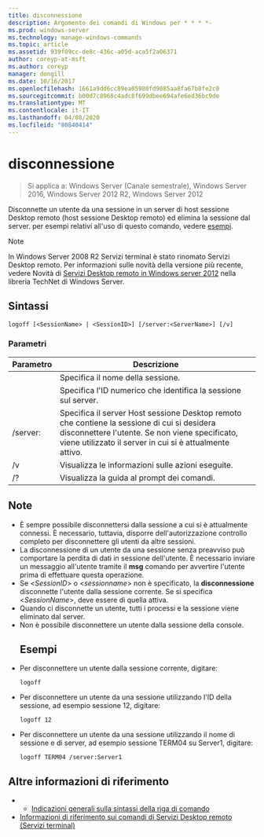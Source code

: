 ```yaml
---
title: disconnessione
description: Argomento dei comandi di Windows per * * * *-
ms.prod: windows-server
ms.technology: manage-windows-commands
ms.topic: article
ms.assetid: 939f09cc-de8c-436c-a05d-aca5f2a06371
author: coreyp-at-msft
ms.author: coreyp
manager: dongill
ms.date: 10/16/2017
ms.openlocfilehash: 1661a9dd6cc89ea05980fd9085aa8fa67b8fe2c0
ms.sourcegitcommit: b00d7c8968c4adc8f699dbee694afe6ed36bc9de
ms.translationtype: MT
ms.contentlocale: it-IT
ms.lasthandoff: 04/08/2020
ms.locfileid: "80840414"
---
```

# <a name="logoff"></a>disconnessione

>Si applica a: Windows Server (Canale semestrale), Windows Server 2016, Windows Server 2012 R2, Windows Server 2012

Disconnette un utente da una sessione in un server di host sessione Desktop remoto (host sessione Desktop remoto) ed elimina la sessione dal server.
per esempi relativi all'uso di questo comando, vedere [esempi](#BKMK_examples).

> [!NOTE]
> In Windows Server 2008 R2 Servizi terminal è stato rinomato Servizi Desktop remoto. Per informazioni sulle novità della versione più recente, vedere Novità di [Servizi Desktop remoto in Windows server 2012](https://technet.microsoft.com/library/hh831527) nella libreria TechNet di Windows Server.

## <a name="syntax"></a>Sintassi
```
logoff [<SessionName> | <SessionID>] [/server:<ServerName>] [/v]
```
### <a name="parameters"></a>Parametri

|      Parametro       |                                                                             Descrizione                                                                              |
|----------------------|----------------------------------------------------------------------------------------------------------------------------------------------------------------------|
|    <SessionName>     |                                                                  Specifica il nome della sessione.                                                                  |
|     <SessionID>      |                                                 Specifica l'ID numerico che identifica la sessione sul server.                                                 |
| /server:<ServerName> | Specifica il server Host sessione Desktop remoto che contiene la sessione di cui si desidera disconnettere l'utente. Se non viene specificato, viene utilizzato il server in cui si è attualmente attivo. |
|          /v          |                                                       Visualizza le informazioni sulle azioni eseguite.                                                        |
|          /?          |                                                                 Visualizza la guida al prompt dei comandi.                                                                 |

## <a name="remarks"></a>Note
- È sempre possibile disconnettersi dalla sessione a cui si è attualmente connessi. È necessario, tuttavia, disporre dell'autorizzazione controllo completo per disconnettere gli utenti da altre sessioni.
- La disconnessione di un utente da una sessione senza preavviso può comportare la perdita di dati in sessione dell'utente. È necessario inviare un messaggio all'utente tramite il **msg** comando per avvertire l'utente prima di effettuare questa operazione.
- Se <*SessionID*> o <*sessionname*> non è specificato, la **disconnessione** disconnette l'utente dalla sessione corrente. Se si specifica <*SessionName*>, deve essere di quella attiva.
- Quando ci disconnette un utente, tutti i processi e la sessione viene eliminato dal server.
- Non è possibile disconnettere un utente dalla sessione della console.
  ## <a name="examples"></a><a name=BKMK_examples></a>Esempi
- Per disconnettere un utente dalla sessione corrente, digitare:
  ```
  logoff
  ```
- Per disconnettere un utente da una sessione utilizzando l'ID della sessione, ad esempio sessione 12, digitare:
  ```
  logoff 12
  ```
- Per disconnettere un utente da una sessione utilizzando il nome di sessione e di server, ad esempio sessione TERM04 su Server1, digitare:
  ```
  logoff TERM04 /server:Server1
  ```

## <a name="additional-references"></a>Altre informazioni di riferimento
-   - [Indicazioni generali sulla sintassi della riga di comando](command-line-syntax-key.md)
-   [Informazioni di riferimento sui comandi di Servizi Desktop remoto (Servizi terminal)](remote-desktop-services-terminal-services-command-reference.md)
